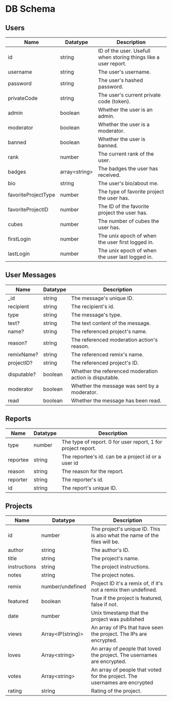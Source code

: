 # DB Schema

## Users

| Name | Datatype | Description |
|-|-|-|
| id | string | ID of the user. Usefull when storing things like a user report. |
| username | string | The user's username. |
| password | string | The user's hashed password. |
| privateCode | string | The user's current private code (token). |
| admin | boolean | Whether the user is an admin. |
| moderator | boolean | Whether the user is a moderator. |
| banned | boolean | Whether the user is banned. |
| rank | number | The current rank of the user. |
| badges | array\<string> | The badges the user has received. |
| bio | string | The user's bio/about me. |
| favoriteProjectType | number | The type of favorite project the user has. |
| favoriteProjectID | number | The ID of the favorite project the user has. |
| cubes | number | The number of cubes the user has. |
| firstLogin | number | The unix epoch of when the user first logged in. |
| lastLogin | number | The unix epoch of when the user last logged in. |

## User Messages

| Name | Datatype | Description |
|-|-|-|
| _id | string | The message's unique ID. |
| recipient | string | The recipient's id. |
| type | string | The message's type. |
| text? | string | The text content of the message. |
| name? | string | The referenced project's name. |
| reason? | string | The referenced moderation action's reason. |
| remixName? | string | The referenced remix's name. |
| projectID? | string | The referenced project's ID. |
| disputable? | boolean | Whether the referenced moderation action is disputable. |
| moderator | boolean | Whether the message was sent by a moderator. |
| read | boolean | Whether the message has been read. |

## Reports

| Name | Datatype | Description |
|-|-|-|
| type | number | The type of report. 0 for user report, 1 for project report. |
| reportee | string | The reportee's id. can be a project id or a user id |
| reason | string | The reason for the report. |
| reporter | string | The reporter's id. |
| id | string | The report's unique ID. |

## Projects

| Name | Datatype | Description |
|-|-|-|
| id | number | The project's unique ID. This is also what the name of the files will be. |
| author | string | The author's ID. |
| title | string | The project's name. |
| instructions | string | The project instructions. |
| notes | string | The project notes. |
| remix | number/undefined  | Project ID it's a remix of, if it's not a remix then undefined. |
| featured | boolean | True if the project is featured, false if not. |
| date | number | Unix timestamp that the project was published |
| views | Array\<IP(string)> | An array of IPs that have seen the project. The IPs are encrypted. |
| loves | Array\<string> | An array of people that loved the project. The usernames are encrypted. |
| votes | Array\<string> | An array of people that voted for the project. The usernames are encrypted |
| rating | string | Rating of the project. |
